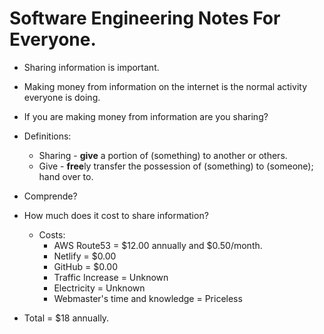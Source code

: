 # Software Engineering Notes For Everyone.

* Sharing information is important.
* Making money from information on the internet is the normal activity everyone is doing.
* If you are making money from information are you sharing?
* Definitions:
     * Sharing - **give** a portion of (something) to another or others.
     * Give - **free**ly transfer the possession of (something) to (someone); hand over to.

* Comprende?
* How much does it cost to share information?
    * Costs:
        * AWS Route53 = $12.00 annually and $0.50/month.
        * Netlify = $0.00
        * GitHub = $0.00
        * Traffic Increase = Unknown
        * Electricity = Unknown
        * Webmaster's time and knowledge = Priceless

* Total = $18 annually.
